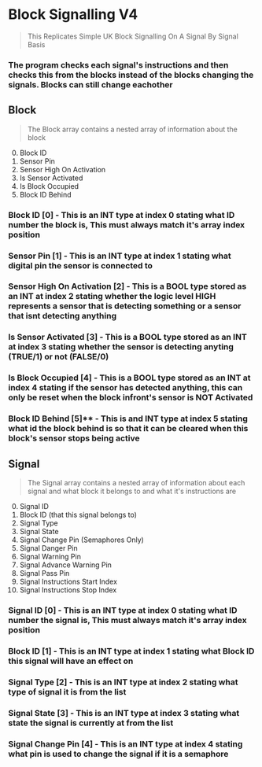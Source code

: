 # Block Signalling V4
> This Replicates Simple UK Block Signalling On A Signal By Signal Basis

### The program checks each signal's instructions and then checks this from the blocks instead of the blocks changing the signals. Blocks can still change eachother



## Block
>The Block array contains a nested array of information about the block

0. Block ID
1. Sensor Pin
2. Sensor High On Activation
3. Is Sensor Activated
4. Is Block Occupied
5. Block ID Behind


### **Block ID [0]** - This is an INT type at index **0** stating what ID number the block is, This must always match it's array index position

### **Sensor Pin [1]** - This is an INT type at index **1** stating what digital pin the sensor is connected to

### **Sensor High On Activation [2]** - This is a BOOL type stored as an INT at index **2** stating whether the logic level HIGH represents a sensor that is detecting something or a sensor that isnt detecting anything

### **Is Sensor Activated [3]** - This is a BOOL type stored as an INT at index **3** stating whether the sensor is detecting anyting **(TRUE/1)** or not **(FALSE/0)**

### **Is Block Occupied [4]** - This is a BOOL type stored as an INT at index **4** stating if the sensor has detected anything, this can only be reset when the block infront's sensor is **NOT Activated**

### **Block ID Behind** [5]** - This is and INT type at index **5** stating what id the block behind is so that it can be cleared when this block's sensor stops being active

## Signal
>The Signal array contains a nested array of information about each signal and what block it belongs to and what it's instructions are

0. Signal ID
1. Block ID (that this signal belongs to)
2. Signal Type
3. Signal State
4. Signal Change Pin (Semaphores Only)
5. Signal Danger Pin
6. Signal Warning Pin
7. Signal Advance Warning Pin
8. Signal Pass Pin
9. Signal Instructions Start Index
10. Signal Instructions Stop Index

### **Signal ID [0]** - This is an INT type at index **0** stating what ID number the signal is, This must always match it's array index position

### **Block ID [1]** - This is an INT type at index **1** stating what Block ID this signal will have an effect on 

### **Signal Type [2]** - This is an INT type at index **2** stating what type of signal it is from the list

### **Signal State [3]** - This is an INT type at index **3** stating what state the signal is currently at from the list

### **Signal Change Pin [4]** - This is an INT type at index **4** stating what pin is used to change the signal if it is a semaphore